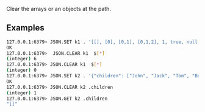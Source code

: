 Clear the arrays or an objects at the path.

## Examples

```bash
127.0.0.1:6379> JSON.SET k1 . '[[], [0], [0,1], [0,1,2], 1, true, null, "d"]'
OK
127.0.0.1:6379>  JSON.CLEAR k1  $[*]
(integer) 6
127.0.0.1:6379> JSON.CLEAR k1  $[*]
(integer) 0 
127.0.0.1:6379> JSON.SET k2 . '{"children": ["John", "Jack", "Tom", "Bob", "Mike"]}'
OK
127.0.0.1:6379> JSON.CLEAR k2 .children
(integer) 1
127.0.0.1:6379> JSON.GET k2 .children
"[]"
```

